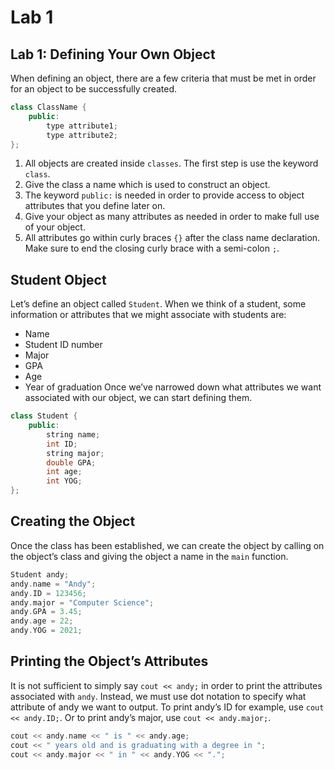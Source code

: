 # Lab 1
## Lab 1: Defining Your Own Object
When defining an object, there are a few criteria that must be met in order for an object to be successfully created.

```cpp
class ClassName {
    public:
        type attribute1;
        type attribute2;
};
```
1. All objects are created inside `classes`. The first step is use the keyword `class`.
2. Give the class a name which is used to construct an object.
3. The keyword `public:` is needed in order to provide access to object attributes that you define later on.
4. Give your object as many attributes as needed in order to make full use of your object.
5. All attributes go within curly braces `{}` after the class name declaration. Make sure to end the closing curly brace with a semi-colon `;`.

## Student Object
Let’s define an object called `Student`. When we think of a student, some information or attributes that we might associate with students are:
* Name
* Student ID number
* Major
* GPA
* Age
* Year of graduation
Once we’ve narrowed down what attributes we want associated with our object, we can start defining them.

```cpp
class Student {
    public:
        string name;
        int ID;
        string major;
        double GPA;
        int age;
        int YOG;
};
```

## Creating the Object
Once the class has been established, we can create the object by calling on the object’s class and giving the object a name in the `main` function.

```cpp
Student andy;
andy.name = "Andy";
andy.ID = 123456;
andy.major = "Computer Science";
andy.GPA = 3.45;
andy.age = 22;
andy.YOG = 2021;
```

## Printing the Object’s Attributes
It is not sufficient to simply say `cout << andy;` in order to print the attributes associated with `andy`. Instead, we must use dot notation to specify what attribute of andy we want to output. To print andy’s ID for example, use `cout << andy.ID;`. Or to print andy’s major, use `cout << andy.major;`. 

```cpp
cout << andy.name << " is " << andy.age;
cout << " years old and is graduating with a degree in ";
cout << andy.major << " in " << andy.YOG << ".";
```

